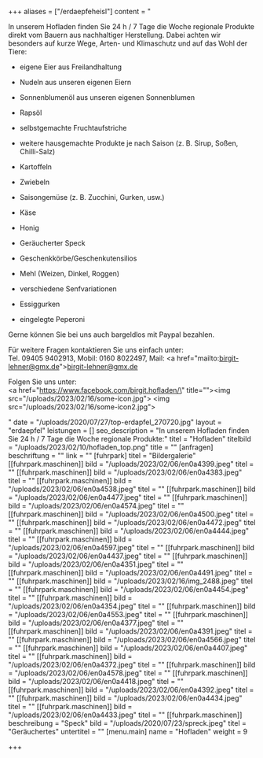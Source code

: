 +++
aliases = ["/erdaepfeheisl"]
content = "<p>In unserem Hofladen finden Sie 24 h / 7 Tage die Woche regionale Produkte direkt vom Bauern aus nachhaltiger Herstellung. Dabei achten wir besonders auf kurze Wege, Arten- und Klimaschutz und auf das Wohl der Tiere:</p><ul><li><p>eigene Eier aus Freilandhaltung</p></li><li><p>Nudeln aus unseren eigenen Eiern</p></li><li><p>Sonnenblumenöl aus unseren eigenen Sonnenblumen</p></li><li><p>Rapsöl</p></li><li><p>selbstgemachte Fruchtaufstriche</p></li><li><p>weitere hausgemachte Produkte je nach Saison (z. B. Sirup, Soßen, Chilli-Salz)</p></li><li><p>Kartoffeln</p></li><li><p>Zwiebeln</p></li><li><p>Saisongemüse (z. B. Zucchini, Gurken, usw.)</p></li><li><p>Käse</p></li><li><p>Honig</p></li><li><p>Geräucherter Speck</p></li><li><p>Geschenkkörbe/Geschenkutensilios</p></li><li><p>Mehl (Weizen, Dinkel, Roggen)</p></li><li><p>verschiedene Senfvariationen</p></li><li><p>Essiggurken</p></li><li><p>eingelegte Peperoni</p></li></ul><p>Gerne können Sie bei uns auch bargeldlos mit Paypal bezahlen.</p><p>Für weitere Fragen kontaktieren Sie uns einfach unter:<br>Tel. 09405 9402913, Mobil: 0160 8022497, Mail: <a href=\"mailto:birgit-lehner@gmx.de\">birgit-lehner@gmx.de</a></p><p>Folgen Sie uns unter:<br><a href=\"https://www.facebook.com/birgit.hofladen/\" title=\"\"><img src=\"/uploads/2023/02/16/some-icon.jpg\"></a>     <img src=\"/uploads/2023/02/16/some-icon2.jpg\"></p>"
date = "/uploads/2020/07/27/top-erdapfel_270720.jpg"
layout = "erdaepfel"
leistungen = []
seo_description = "In unserem Hofladen finden Sie 24 h / 7 Tage die Woche regionale Produkte:"
titel = "Hofladen"
titelbild = "/uploads/2023/02/10/hofladen_top.png"
title = ""
[anfragen]
beschriftung = ""
link = ""
[fuhrpark]
titel = "Bildergalerie"
[[fuhrpark.maschinen]]
bild = "/uploads/2023/02/06/en0a4399.jpeg"
titel = ""
[[fuhrpark.maschinen]]
bild = "/uploads/2023/02/06/en0a4383.jpeg"
titel = ""
[[fuhrpark.maschinen]]
bild = "/uploads/2023/02/06/en0a4538.jpeg"
titel = ""
[[fuhrpark.maschinen]]
bild = "/uploads/2023/02/06/en0a4477.jpeg"
titel = ""
[[fuhrpark.maschinen]]
bild = "/uploads/2023/02/06/en0a4574.jpeg"
titel = ""
[[fuhrpark.maschinen]]
bild = "/uploads/2023/02/06/en0a4500.jpeg"
titel = ""
[[fuhrpark.maschinen]]
bild = "/uploads/2023/02/06/en0a4472.jpeg"
titel = ""
[[fuhrpark.maschinen]]
bild = "/uploads/2023/02/06/en0a4444.jpeg"
titel = ""
[[fuhrpark.maschinen]]
bild = "/uploads/2023/02/06/en0a4597.jpeg"
titel = ""
[[fuhrpark.maschinen]]
bild = "/uploads/2023/02/06/en0a4437.jpeg"
titel = ""
[[fuhrpark.maschinen]]
bild = "/uploads/2023/02/06/en0a4351.jpeg"
titel = ""
[[fuhrpark.maschinen]]
bild = "/uploads/2023/02/06/en0a4491.jpeg"
titel = ""
[[fuhrpark.maschinen]]
bild = "/uploads/2023/02/16/img_2488.jpeg"
titel = ""
[[fuhrpark.maschinen]]
bild = "/uploads/2023/02/06/en0a4454.jpeg"
titel = ""
[[fuhrpark.maschinen]]
bild = "/uploads/2023/02/06/en0a4354.jpeg"
titel = ""
[[fuhrpark.maschinen]]
bild = "/uploads/2023/02/06/en0a4553.jpeg"
titel = ""
[[fuhrpark.maschinen]]
bild = "/uploads/2023/02/06/en0a4377.jpeg"
titel = ""
[[fuhrpark.maschinen]]
bild = "/uploads/2023/02/06/en0a4391.jpeg"
titel = ""
[[fuhrpark.maschinen]]
bild = "/uploads/2023/02/06/en0a4566.jpeg"
titel = ""
[[fuhrpark.maschinen]]
bild = "/uploads/2023/02/06/en0a4407.jpeg"
titel = ""
[[fuhrpark.maschinen]]
bild = "/uploads/2023/02/06/en0a4372.jpeg"
titel = ""
[[fuhrpark.maschinen]]
bild = "/uploads/2023/02/06/en0a4578.jpeg"
titel = ""
[[fuhrpark.maschinen]]
bild = "/uploads/2023/02/06/en0a4418.jpeg"
titel = ""
[[fuhrpark.maschinen]]
bild = "/uploads/2023/02/06/en0a4392.jpeg"
titel = ""
[[fuhrpark.maschinen]]
bild = "/uploads/2023/02/06/en0a4434.jpeg"
titel = ""
[[fuhrpark.maschinen]]
bild = "/uploads/2023/02/06/en0a4433.jpeg"
titel = ""
[[fuhrpark.maschinen]]
beschreibung = "Speck"
bild = "/uploads/2020/07/23/spreck.jpeg"
titel = "Geräuchertes"
untertitel = ""
[menu.main]
name = "Hofladen"
weight = 9

+++
